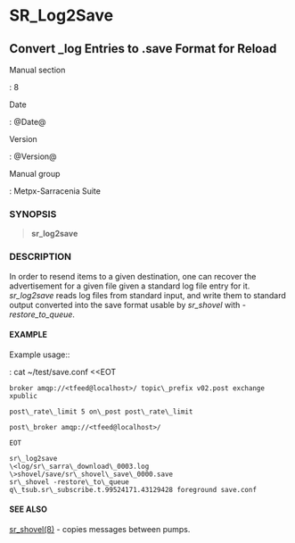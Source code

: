 SR\_Log2Save
============

Convert \_log Entries to .save Format for Reload
------------------------------------------------

Manual section

:   8

Date

:   @Date@

Version

:   @Version@

Manual group

:   Metpx-Sarracenia Suite

### SYNOPSIS

> **sr\_log2save**

### DESCRIPTION

In order to resend items to a given destination, one can recover the
advertisement for a given file given a standard log file entry for it.
*sr\_log2save* reads log files from standard input, and write them to
standard output converted into the save format usable by *sr\_shovel*
with *-restore\_to\_queue*.

#### EXAMPLE

Example usage::

:   cat \~/test/save.conf \<\<EOT

    broker amqp://<tfeed@localhost>/ topic\_prefix v02.post exchange
    xpublic

    post\_rate\_limit 5 on\_post post\_rate\_limit

    post\_broker amqp://<tfeed@localhost>/

    EOT

    sr\_log2save
    \<log/sr\_sarra\_download\_0003.log \>shovel/save/sr\_shovel\_save\_0000.save
    sr\_shovel -restore\_to\_queue
    q\_tsub.sr\_subscribe.t.99524171.43129428 foreground save.conf

#### SEE ALSO

[sr\_shovel(8)](sr_shovel.8.md) - copies messages between pumps.
